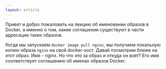 ```yaml
---
layout: article
---
```

Привет и добро пожаловать на лекцию об именовании образов в Docker, а именно о том, какие соглашения существуют в части адресации таких образов.

Когда мы запускаем `docker image pull nginx`, мы получаем локальную копию образа `nginx` на свой docker-хост. Давай посмотрим ближе на этот образ. Имя - nginx. Но что это за образ и откуда он взят? Его имя соответствует соглашению об именах образов Docker.
